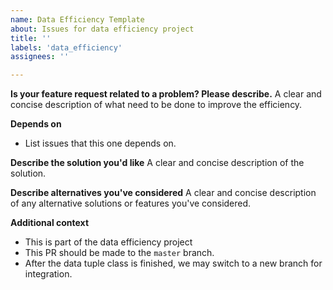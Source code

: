 ```yaml
---
name: Data Efficiency Template
about: Issues for data efficiency project
title: ''
labels: 'data_efficiency'
assignees: ''

---
```


**Is your feature request related to a problem? Please describe.**
A clear and concise description of what need to be done to improve the efficiency.

**Depends on**
- List issues that this one depends on.

**Describe the solution you'd like**
A clear and concise description of the solution.

**Describe alternatives you've considered**
A clear and concise description of any alternative solutions or features you've considered.

**Additional context**
- This is part of the data efficiency project
- This PR should be made to the `master` branch.
- After the data tuple class is finished, we may switch to a new branch for integration.
